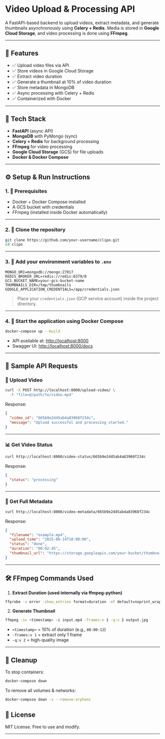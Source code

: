 
#  Video Upload & Processing API

A FastAPI-based backend to upload videos, extract metadata, and generate thumbnails asynchronously using **Celery + Redis**. Media is stored in **Google Cloud Storage**, and video processing is done using **FFmpeg**.

---

## 🚀 Features

- ✅ Upload video files via API
- ✅ Store videos in Google Cloud Storage
- ✅ Extract video duration
- ✅ Generate a thumbnail at 10% of video duration
- ✅ Store metadata in MongoDB
- ✅ Async processing with Celery + Redis
- ✅ Containerized with Docker

---

## 🧰 Tech Stack

- **FastAPI** (async API)
- **MongoDB** with PyMongo (sync)
- **Celery + Redis** for background processing
- **FFmpeg** for video processing
- **Google Cloud Storage** (GCS) for file uploads
- **Docker & Docker Compose**

---

## ⚙️ Setup & Run Instructions

### 1. 🔧 Prerequisites

- Docker + Docker Compose installed
- A GCS bucket with credentials
- FFmpeg (installed inside Docker automatically)

---

### 2. 🧪 Clone the repository

```bash
git clone https://github.com/your-username/clipo.git
cd clipo
````

---

### 3. 🔐 Add your environment variables to `.env`

```env
MONGO_URI=mongodb://mongo:27017
REDIS_BROKER_URL=redis://redis:6379/0
GCS_BUCKET_NAME=your-gcs-bucket-name
THUMBNAILS_DIR=/tmp/thumbnails
GOOGLE_APPLICATION_CREDENTIALS=/app/credentials.json
```

> Place your `credentials.json` (GCP service account) inside the project directory.

---

### 4. 🐳 Start the application using Docker Compose

```bash
docker-compose up --build
```

* API available at: [http://localhost:8000](http://localhost:8000)
* Swagger UI: [http://localhost:8000/docs](http://localhost:8000/docs)

---

## 🔁 Sample API Requests

### 🔼 Upload Video

```bash
curl -X POST http://localhost:8000/upload-video/ \
  -F "file=@/path/to/video.mp4"
```

Response:

```json
{
  "video_id": "665b9e2d45ab4a83968f234c",
  "message": "Upload successful and processing started."
}
```

---

### 📊 Get Video Status

```bash
curl http://localhost:8000/video-status/665b9e2d45ab4a83968f234c
```

Response:

```json
{
  "status": "processing"
}
```

---

### 📄 Get Full Metadata

```bash
curl http://localhost:8000/video-metadata/665b9e2d45ab4a83968f234c
```

Response:

```json
{
  "filename": "example.mp4",
  "upload_time": "2025-06-14T10:00:00",
  "status": "done",
  "duration": "00:02:45",
  "thumbnail_url": "https://storage.googleapis.com/your-bucket/thumbnails/665b9e2d45ab4a83968f234c.jpg"
}
```

---

## 🛠 FFmpeg Commands Used

1. **Extract Duration (used internally via ffmpeg-python)**

```bash
ffprobe -v error -show_entries format=duration -of default=noprint_wrappers=1:nokey=1 input.mp4
```

2. **Generate Thumbnail**

```bash
ffmpeg -ss <timestamp> -i input.mp4 -frames:v 1 -q:v 2 output.jpg
```

* `<timestamp>` = 10% of duration (e.g., `00:00:12`)
* `-frames:v 1` = extract only 1 frame
* `-q:v 2` = high-quality image

---

## 🧹 Cleanup

To stop containers:

```bash
docker-compose down
```

To remove all volumes & networks:

```bash
docker-compose down -v --remove-orphans
```


## 📄 License

MIT License. Free to use and modify.

---

